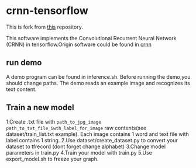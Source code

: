 # crnn-tensorflow
This is fork from [this](https://github.com/AimeeKing/crnn-tensorflow.git) repository. 

This software implements the Convolutional Recurrent Neural Network (CRNN) in tensorflow.Origin software could be found in [crnn](https://github.com/bgshih/crnn)

## run demo

A demo program can be found in inference.sh. Before running the demo,you should change paths.
The demo reads an example image and recognizes its text content.

## Train a new model

1.Create .txt file with `path_to_jpg_image path_to_txt_file_iwth_label_for_image` raw contents(see dataset/train_list.txt example). Each image contains 1 word and text file with label contains 1 string.
2.Use dataset/create_dataset.py to convert your dataset to tfrecord (dont forget change alphabet)
3.Change model parameters in train.py
4.Train your model with train.py
5.Use export_model.sh to freeze your graph.

